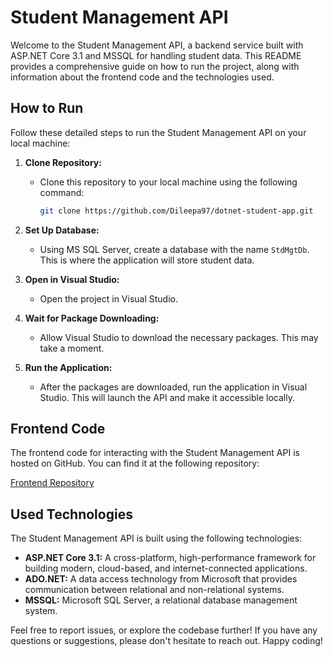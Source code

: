 # Student Management API

Welcome to the Student Management API, a backend service built with ASP.NET Core 3.1 and MSSQL for handling student data. This README provides a comprehensive guide on how to run the project, along with information about the frontend code and the technologies used.

## How to Run

Follow these detailed steps to run the Student Management API on your local machine:

1. **Clone Repository:**
   - Clone this repository to your local machine using the following command:
     ```bash
     git clone https://github.com/Dileepa97/dotnet-student-app.git
     ```

2. **Set Up Database:**
   - Using MS SQL Server, create a database with the name `StdMgtDb`. This is where the application will store student data.

3. **Open in Visual Studio:**
   - Open the project in Visual Studio.

4. **Wait for Package Downloading:**
   - Allow Visual Studio to download the necessary packages. This may take a moment.

5. **Run the Application:**
   - After the packages are downloaded, run the application in Visual Studio. This will launch the API and make it accessible locally.

## Frontend Code

The frontend code for interacting with the Student Management API is hosted on GitHub. You can find it at the following repository:

[Frontend Repository](https://github.com/Dileepa97/react-student-app)

## Used Technologies

The Student Management API is built using the following technologies:

- **ASP.NET Core 3.1:** A cross-platform, high-performance framework for building modern, cloud-based, and internet-connected applications.
- **ADO.NET:** A data access technology from Microsoft that provides communication between relational and non-relational systems.
- **MSSQL:** Microsoft SQL Server, a relational database management system.

Feel free to report issues, or explore the codebase further! If you have any questions or suggestions, please don't hesitate to reach out. Happy coding!
